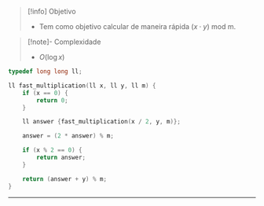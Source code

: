 > [!info] Objetivo
> - Tem como objetivo calcular de maneira rápida $(x \cdot y) \text{ mod m}$.

> [!note]- Complexidade
> - $O(\log x)$

```cpp
typedef long long ll;

ll fast_multiplication(ll x, ll y, ll m) {
    if (x == 0) {
        return 0;
    }

    ll answer {fast_multiplication(x / 2, y, m)};

    answer = (2 * answer) % m;

    if (x % 2 == 0) {
        return answer;
    }

    return (answer + y) % m;
}
```

---